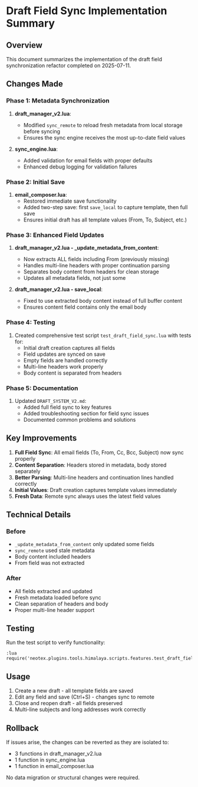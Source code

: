 # Draft Field Sync Implementation Summary

## Overview
This document summarizes the implementation of the draft field synchronization refactor completed on 2025-07-11.

## Changes Made

### Phase 1: Metadata Synchronization
1. **draft_manager_v2.lua**:
   - Modified `sync_remote` to reload fresh metadata from local storage before syncing
   - Ensures the sync engine receives the most up-to-date field values

2. **sync_engine.lua**:
   - Added validation for email fields with proper defaults
   - Enhanced debug logging for validation failures

### Phase 2: Initial Save
1. **email_composer.lua**:
   - Restored immediate save functionality
   - Added two-step save: first `save_local` to capture template, then full save
   - Ensures initial draft has all template values (From, To, Subject, etc.)

### Phase 3: Enhanced Field Updates
1. **draft_manager_v2.lua - _update_metadata_from_content**:
   - Now extracts ALL fields including From (previously missing)
   - Handles multi-line headers with proper continuation parsing
   - Separates body content from headers for clean storage
   - Updates all metadata fields, not just some

2. **draft_manager_v2.lua - save_local**:
   - Fixed to use extracted body content instead of full buffer content
   - Ensures content field contains only the email body

### Phase 4: Testing
1. Created comprehensive test script `test_draft_field_sync.lua` with tests for:
   - Initial draft creation captures all fields
   - Field updates are synced on save
   - Empty fields are handled correctly
   - Multi-line headers work properly
   - Body content is separated from headers

### Phase 5: Documentation
1. Updated `DRAFT_SYSTEM_V2.md`:
   - Added full field sync to key features
   - Added troubleshooting section for field sync issues
   - Documented common problems and solutions

## Key Improvements

1. **Full Field Sync**: All email fields (To, From, Cc, Bcc, Subject) now sync properly
2. **Content Separation**: Headers stored in metadata, body stored separately
3. **Better Parsing**: Multi-line headers and continuation lines handled correctly
4. **Initial Values**: Draft creation captures template values immediately
5. **Fresh Data**: Remote sync always uses the latest field values

## Technical Details

### Before
- `_update_metadata_from_content` only updated some fields
- `sync_remote` used stale metadata
- Body content included headers
- From field was not extracted

### After
- All fields extracted and updated
- Fresh metadata loaded before sync
- Clean separation of headers and body
- Proper multi-line header support

## Testing
Run the test script to verify functionality:
```vim
:lua require('neotex.plugins.tools.himalaya.scripts.features.test_draft_field_sync').run()
```

## Usage
1. Create a new draft - all template fields are saved
2. Edit any field and save (Ctrl+S) - changes sync to remote
3. Close and reopen draft - all fields preserved
4. Multi-line subjects and long addresses work correctly

## Rollback
If issues arise, the changes can be reverted as they are isolated to:
- 3 functions in draft_manager_v2.lua
- 1 function in sync_engine.lua
- 1 function in email_composer.lua

No data migration or structural changes were required.